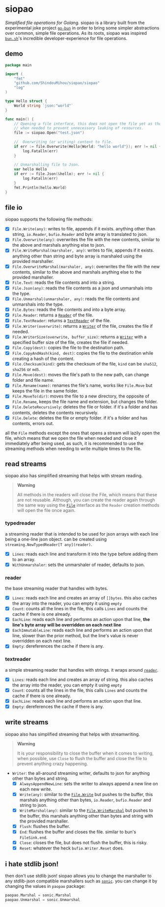 # siopao

*Simplified file operations for Golang.* siopao is a library built from the experimental joke project 
[`go-bun`](https://github.com/ShindouMihou/go-bun) in order to bring some simpler abstractions over common, simple 
file operations. As its roots, siopao was inspired [`bun.sh`](https://bun.sh)'s incredible developer-experience 
for file operations.

## demo
```go
package main

import (
	"fmt"
	"github.com/ShindouMihou/siopao/siopao"
	"log"
)

type Hello struct {
	World string `json:"world"`
}

func main() {
	// Opening a file interface, this does not open the file yet as the file is only opened 
	// when needed to prevent unnecessary leaking of resources.
	file := siopao.Open("test.json")
	
	//  Overwriting (or writing) content to file.
	if err := file.Overwrite(Hello{World: "hello world"}); err != nil {
		log.Fatalln(err)
	}
	
	// Unmarshalling file to Json.
	var hello Hello
	if err := file.Json(&hello); err != nil {
		log.Fatalln(err)
	}
	fmt.Println(hello.World)
}

```

## file io
siopao supports the following file methods:
- [x] `File.Write(any)`: writes to file, appends if it exists. anything other than string, `io.Reader`, `bufio.Reader` and byte array is translated to json.
- [x] `File.Overwrite(any)`: overwrites the file with the new contents, similar to the above and marshals anything else to json.
- [x] `File.WriteMarshal(marshaler, any)`: writes  to file, appends if it exists. anything other than string and byte array is marshaled using the provided marshaller.
- [x] `File.OverwriteMarshal(marshaler, any)`: overwrites the file with the new contents, similar to the above and marshals anything else to the provided marshaller.
- [x] `File.Text`: reads the file contents and into a string.
- [x] `File.Json(any)`: reads the file contents as a json and unmarshals into the type.
- [x] `File.Unmarshal(unmarshaler, any)`: reads the file contents and unmarshals into the type.
- [x] `File.Bytes`: reads the file contents and into a byte array.
- [x] `File.Reader`: returns a [`Reader`](#reader) of the file.
- [x] `File.TextReader`: returns a [`TextReader`](#textreader) of the file.
- [x] `File.Writer(overwrite)`: returns a [`Writer`](#write-streams) of the file, creates the file if needed.
- [x] `File.WriterSize(overwrite, buffer_size)`: returns a [`Writer`](#write-streams) with a specified buffer size of the file, creates the file if needed.
- [x] `File.Copy(dest)`: copies the file to the destination path.
- [x] `File.CopyAndHash(kind, dest)`: copies the file to the destination while creating a hash of the content.
- [x] `File.Checksum(kind)`: gets the checksum of the file, `kind` can be `sha512`, `sha256` or `md5`.
- [x] `File.Move(dest)`: moves the file's path to the new path, can change folder and file name.
- [x] `File.Rename(name)`: renames the file's name, works like `File.Move` but keeps the file in the same folder.
- [x] `File.MoveTo(dir)`: moves the file to a new directory, the opposite  of `File.Rename`, keeps the file name and extension, but changes the folder.
- [x] `File.DeleteRecursively`: deletes the file or folder. if it's a folder and has contents, deletes the contents recursively.
- [x] `File.Delete`: deletes the file or empty folder. if it's a folder and has contents, errors out.

all the `File` methods except the ones that opens a stream will lazily open the file, which means that we open the file when needed and close it 
immediately after being used, as such, it is recommended to use the streaming methods when needing to write multiple times to the file.


## read streams

siopao also has simplified streaming that helps with stream reading.

> **Warning**
> 
> All methods in the readers will close the File, which means that these are not reusable. Although, you can create 
> the reader again through the same way using the [`File`](#file-io) interface as the `Reader` creation methods will open the file 
> once again.

### typedreader
a streaming reader that is intended to be used for json arrays with each line being a one-line json object.
can be created using `streaming.NewTypedReader[T any](reader)`.
- [x] `Lines`: reads each line and transform it into the type before adding them to an array.
- [x] `WithUnmarshaler`: sets the unmarshaler of reader, defaults to json.

### reader
the base streaming reader that handles with bytes.
- [x] `Lines`: reads each line and creates an array of `[]bytes`. this also caches the array into the reader, you can empty it using `empty`
- [x] `Count`: counts all the lines in the file, this calls `Lines` and counts the cache if there is one already.
- [x] `EachLine`: reads each line and performs an action upon that line, **the line's byte array will be overridden on each next line**
- [x] `EachImmutableLine`: reads each line and performs an action upon that line, slower than the prior method, but the line's value is never overridden on each next line.
- [x] `Empty`: dereferences the cache if there is any.

### textreader
a simple streaming reader that handles with strings. it wraps around [`reader`](#reader).
- [x] `Lines`: reads each line and creates an array of string. this also caches the array into the reader, you can empty it using `empty`
- [x] `Count`: counts all the lines in the file, this calls `Lines` and counts the cache if there is one already.
- [x] `EachLine`: reads each line and performs an action upon that line.
- [x] `Empty`: dereferences the cache if there is any.

## write streams

siopao also has simplified streaming that helps with streamwriting.

> **Warning**
> 
> It is your responsibility to close the buffer when it comes to writing, when possible, use 
> `Close` to flush the buffer and close the file to prevent anything crazy happening.

- `Writer`: the all-around streaming writer, defaults to json for anything other than bytes and string.
  - [x] `AlwaysAppendNewLine`: sets the writer to always append a new line on each new write.
  - [x] `Write(any)`: similar to the [`File.Write`](#file-io) but pushes to the buffer, this marshals anything other than bytes, `io.Reader`, `bufio.Reader` and string to json.
  - [x] `WriteMarshal(any)`: similar to the [`File.WriteMarshal`](#file-io) but pushes to the buffer, this marshals anything other than bytes and string with the provided marshaller.
  - [x] `Flush`: flushes the buffer.
  - [x] `End`: flushes the buffer and closes the file. similar to bun's `FileSink.end`.
  - [x] `Close`: closes the file, but does not flush the buffer, this is risky.
  - [x] `Reset`: whatever the heck `bufio.Writer.Reset` does.

## i hate stdlib json!

then don't use stdlib json! siopao allows you to change the marshaller to any stdlib-json compatible
marshallers such as [`sonic`](https://github.com/bytedance/sonic). you can change it by changing the values in `paopao` package:
```go
paopao.Marshal = sonic.Marshal
paopao.Unmarshal = sonic.Unmarshal
```